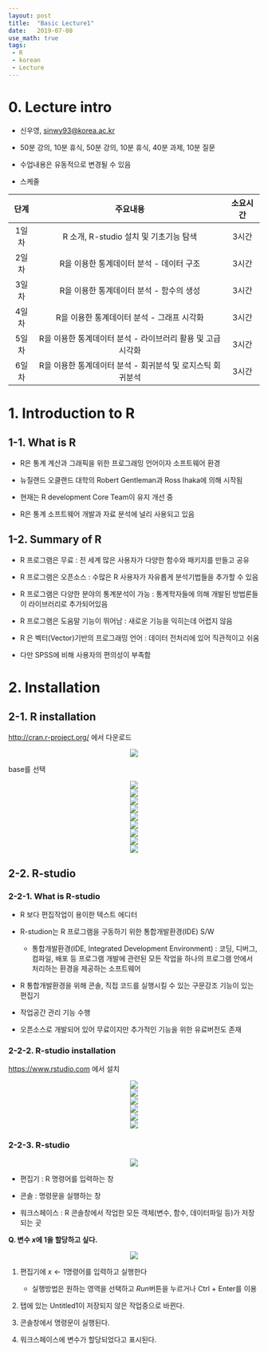```yaml
---
layout: post
title:  "Basic Lecture1"
date:   2019-07-08
use_math: true
tags:
 - R
 - korean
 - Lecture
---
```


# 0. Lecture intro

- 신우영, sinwy93@korea.ac.kr

- 50분 강의, 10분 휴식, 50분 강의, 10분 휴식, 40분 과제, 10분 질문

- 수업내용은 유동적으로 변경될 수 있음

- 스케줄

|단계 | 주요내용 | 소요시간|
|:--:|:-----------------------:|:--:|
|1일차|R 소개, R-studio 설치 및 기초기능 탐색|3시간|
|2일차|R을 이용한 통계데이터 분석 - 데이터 구조|3시간|
|3일차|R을 이용한 통계데이터 분석 - 함수의 생성|3시간|
|4일차|R을 이용한 통계데이터 분석 - 그래프 시각화|3시간|
|5일차|R을 이용한 통계데이터 분석 - 라이브러리 활용 및 고급 시각화|3시간|
|6일차|R을 이용한 통계데이터 분석 - 회귀분석 및 로지스틱 회귀분석|3시간|

# 1. Introduction to R

## 1-1. What is R

- R은 통계 계산과 그래픽을 위한 프로그래밍 언어이자 소프트웨어 환경

- 뉴질랜드 오클랜드 대학의 Robert Gentleman과 Ross Ihaka에 의해 시작됨

- 현재는 R development Core Team이 유지 개선 중

- R은 통계 소프트웨어 개발과 자료 분석에 널리 사용되고 있음

## 1-2. Summary of R

- R 프로그램은 무료
  : 전 세계 많은 사용자가 다양한 함수와 패키지를 만들고 공유
  
- R 프로그램은 오픈소스
  : 수많은 R 사용자가 자유롭게 분석기법들을 추가할 수 있음  

- R 프로그램은 다양한 분야의 통계분석이 가능
  : 통계학자들에 의해 개발된 방법론들이 라이브러리로 추가되어있음
  
- R 프로그램은 도움말 기능이 뛰어남 
  : 새로운 기능을 익히는데 어렵지 않음
  
- R 은 벡터(Vector)기반의 프로그래밍 언어
  : 데이터 전처리에 있어 직관적이고 쉬움
  
- 다만 SPSS에 비해 사용자의 편의성이 부족함 

# 2. Installation

## 2-1. R installation

http://cran.r-project.org/ 에서 다운로드

<center><img src="/assets/Basic_lecture1/1.PNG"></center>

base를 선택

<center><img src="/assets/Basic_lecture1/2.PNG"></center>

<center><img src="/assets/Basic_lecture1/3.PNG"></center>

<center><img src="/assets/Basic_lecture1/4.PNG"></center>

<center><img src="/assets/Basic_lecture1/5.PNG"></center>

<center><img src="/assets/Basic_lecture1/6.PNG"></center>

<center><img src="/assets/Basic_lecture1/7.PNG"></center>

<center><img src="/assets/Basic_lecture1/8.PNG"></center>

<center><img src="/assets/Basic_lecture1/9.PNG"></center>

<center><img src="/assets/Basic_lecture1/10.PNG"></center>

## 2-2. R-studio

### 2-2-1. What is R-studio

- R 보다 편집작업이 용이한 텍스트 에디터

- R-studion는 R 프로그램을 구동하기 위한 통합개발환경(IDE) S/W

    + 통합개발환경(IDE, Integrated Development Environment) 
    : 코딩, 디버그, 컴파일, 배포 등 프로그램 개발에 관련된 모든 작업을 하나의 프로그램 안에서 처리하는 환경을 제공하는 소프트웨어
  
- R 통합개발환경을 위해 콘솔, 직접 코드를 실행시킬 수 있는 구문강조 기능이 있는 편집기

- 작업공간 관리 기능 수행

- 오픈소스로 개발되어 있어 무료이지만 추가적인 기능을 위한 유료버전도 존재


### 2-2-2. R-studio installation

https://www.rstudio.com 에서 설치

<center><img src="/assets/Basic_lecture1/11.PNG"></center>

<center><img src="/assets/Basic_lecture1/12.PNG"></center>

<center><img src="/assets/Basic_lecture1/13.PNG"></center>

<center><img src="/assets/Basic_lecture1/14.PNG"></center>

<center><img src="/assets/Basic_lecture1/15.PNG"></center>

<center><img src="/assets/Basic_lecture1/16.PNG"></center>

### 2-2-3. R-studio

<center><img src="/assets/Basic_lecture1/17.png"></center>

- 편집기 : R 명령어를 입력하는 창

- 콘솔 : 명령문을 실행하는 창 

- 워크스페이스 : R 콘솔창에서 작업한 모든 객체(변수, 함수, 데이터파일 등)가 저장되는 곳

**Q. 변수 $x$에 1을 할당하고 싶다.**

<center><img src="/assets/Basic_lecture1/18.PNG"></center>

1. 편집기에 $x \leftarrow 1$명령어를 입력하고 실행한다
    + 실행방법은 원하는 영역을 선택하고 $Run$버튼을 누르거나 Ctrl + Enter를 이용
 
2. 탭에 있는 Untitled1이 저장되지 않은 작업중으로 바뀐다.

3. 콘솔창에서 명령문이 실행된다.

4. 워크스페이스에 변수가 할당되었다고 표시된다.
